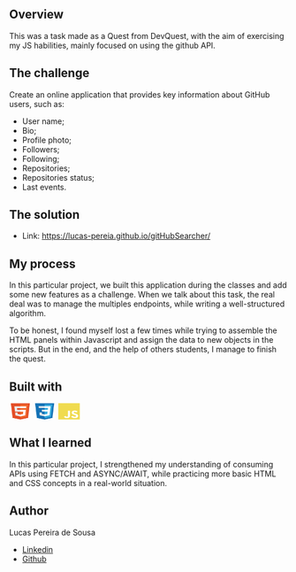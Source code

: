 ## Overview

This was a task made as a Quest from DevQuest, with the aim of exercising my JS habilities, mainly focused on using the github API. 

## The challenge

Create an online application that provides key information about GitHub users, such as:
  - User name;
  - Bio;
  - Profile photo;
  - Followers;
  - Following;
  - Repositories;
  - Repositories status;
  - Last events.

## The solution

- Link: https://lucas-pereia.github.io/gitHubSearcher/

## My process

In this particular project, we built this application during the classes and add some new features as a challenge. When we talk about this task, the real deal was to manage the multiples endpoints, while writing a well-structured algorithm. 

To be honest, I found myself lost a few times while trying to assemble the HTML panels within Javascript and assign the data to new objects in the scripts. But in the end, and the help of others students, I manage to finish the quest.

## Built with

<img align="center" alt="HTML" height="30" width="40" src="https://raw.githubusercontent.com/devicons/devicon/master/icons/html5/html5-original.svg">  <img align="center" alt="CSS" height="30" width="40" src="https://raw.githubusercontent.com/devicons/devicon/master/icons/css3/css3-original.svg">
<img align="center" alt="Js" height="30" width="40" src="https://raw.githubusercontent.com/devicons/devicon/master/icons/javascript/javascript-plain.svg">

## What I learned

In this particular project, I strengthened my understanding of consuming APIs using FETCH and ASYNC/AWAIT, while practicing more basic HTML and CSS concepts in a real-world situation.

## Author

Lucas Pereira de Sousa
  - [Linkedin](https://www.linkedin.com/in/lucas-pereira-sousa-dev/)
  - [Github](https://github.com/Lucas-Pereia)
